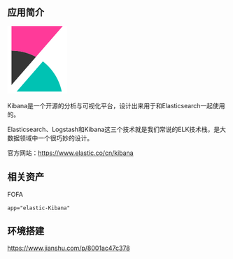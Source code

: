 ## 应用简介

![](logo.png)

Kibana是一个开源的分析与可视化平台，设计出来用于和Elasticsearch一起使用的。

Elasticsearch、Logstash和Kibana这三个技术就是我们常说的ELK技术栈，是大数据领域中一个很巧妙的设计。

官方网站：https://www.elastic.co/cn/kibana

## 相关资产

FOFA

```http
app="elastic-Kibana"
```

## 环境搭建

https://www.jianshu.com/p/8001ac47c378